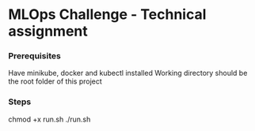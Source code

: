 # MLOps Challenge - Technical assignment

### Prerequisites

Have minikube, docker and kubectl installed
Working directory should be the root folder of this project


### Steps

chmod +x run.sh
./run.sh
